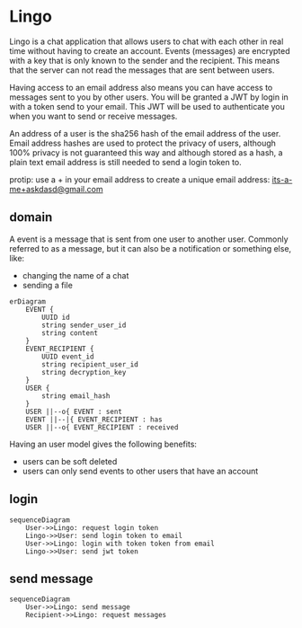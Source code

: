 # Lingo
Lingo is a chat application that allows users to chat with each other in real time without having to create an account. Events (messages) are encrypted with a key that is only known to the sender and the recipient. This means that the server can not read the messages that are sent between users.

Having access to an email address also means you can have access to messages sent to you by other users. 
You will be granted a JWT by login in with a token send to your email. 
This JWT will be used to authenticate you when you want to send or receive messages.

An address of a user is the sha256 hash of the email address of the user. Email address hashes are used to protect the privacy of users, although 100% privacy is not guaranteed this way and although stored as a hash, a plain text email address is still needed to send a login token to.

protip: use a + in your email address to create a unique email address: its-a-me+askdasd@gmail.com

## domain

A event is a message that is sent from one user to another user. Commonly referred to as a message, but it can also be a notification or something else, like:
- changing the name of a chat
- sending a file

```mermaid
erDiagram
    EVENT {
        UUID id
        string sender_user_id
        string content
    }
    EVENT_RECIPIENT {
        UUID event_id
        string recipient_user_id
        string decryption_key
    }
    USER {
        string email_hash
    }
    USER ||--o{ EVENT : sent
    EVENT ||--|{ EVENT_RECIPIENT : has
    USER ||--o{ EVENT_RECIPIENT : received
```

Having an user model gives the following benefits:
- users can be soft deleted
- users can only send events to other users that have an account


## login
```mermaid
sequenceDiagram
    User->>Lingo: request login token
    Lingo->>User: send login token to email
    User->>Lingo: login with token token from email
    Lingo->>User: send jwt token
```

## send message
```mermaid
sequenceDiagram
    User->>Lingo: send message
    Recipient->>Lingo: request messages
```
